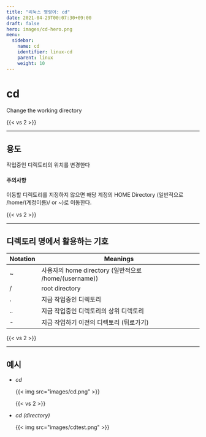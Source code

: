 ```yaml
---
title: "리눅스 명령어: cd"
date: 2021-04-29T00:07:30+09:00
draft: false
hero: images/cd-hero.png
menu:
  sidebar:
    name: cd
    identifier: linux-cd
    parent: linux
    weight: 10
---
```


# cd

Change the working directory

{{< vs 2 >}}

---
## 용도

작업중인 디렉토리의 위치를 변경한다


#### 주의사항 

이동할 디렉토리를 지정하지 않으면 해당 계정의 HOME Directory (일반적으로 /home/(계정이름)/ or ~)로 이동한다.

{{< vs 2 >}}

---
## 디렉토리 명에서 활용하는 기호

  | Notation | Meanings                                              |
  | -------- | ----------------------------------------------------- |
  | ~        | 사용자의 home directory (일반적으로 /home/(username)) |
  | /        | root directory                                        |
  | .        | 지금 작업중인 디렉토리                                |
  | ..       | 지금 작업중인 디렉토리의 상위 디렉토리                |
  | -        | 지금 작업하기 이전의 디렉토리 (뒤로가기)              |


{{< vs 2 >}}

---
## 예시

   - *cd*

     {{< img src="images/cd.png" >}}

      {{< vs 2 >}}
   - *cd (directory)*

     {{< img src="images/cdtest.png" >}}

